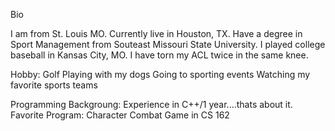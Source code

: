 Bio

I am from St. Louis MO. Currently live in Houston, TX. Have a degree in Sport Management
from Souteast Missouri State University. I played college baseball in Kansas City, MO.
I have torn my ACL twice in the same knee.

Hobby: 	Golf 
		Playing with my dogs
		Going to sporting events 
		Watching my favorite sports teams

Programming Backgroung:
Experience in C++/1 year....thats about it.
	Favorite Program: 
		Character Combat Game in CS 162